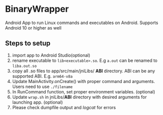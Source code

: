# BinaryWrapper
Android App to run Linux commands and executables on Android. Supports Android 10 or higher as well

## Steps to setup

1. import app to Android Studio(optional)
2. rename executable to `lib<executable>.so`. E.g `a.out` can be renamed to `liba.out.so`
3. copy all .so files to app/src/main/jniLibs/ **ABI** directory. ABI can be any supported ABI. E.g. `arm64-v8a`
4. Update MainActivity.onCreate() with proper command and arguments. Users need to use `./filename`
5. In RunCommand function, set proper environment variables. (optional)
6. Update `wrap.sh` in jniLibs/**ABI** directory with desired arguments for launching app. (optional)
7. Please check dumpfile output and *logcat* for errors 
